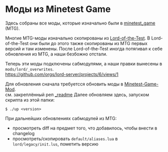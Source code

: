 Моды из Minetest Game
=====================

Здесь собраны все моды, которые изначально были в [minetest_game](https://github.com/minetest/minetest_game) (MTG).

Многие MTG-моды изначально скопированы из [Lord-of-the-Test](https://github.com/minetest-LOTR/Lord-of-the-Test).
В Lord-of-the-Test они были до этого также скопированы из MTG первых версий и там изменены.
После Lord-of-the-Test иногда потягивал к себе обновления из MTG, а наши безбожно отстали.

Теперь эти моды подключены сабмодулями, а наши правки вынесены в `mods/lord/_overwrites`.  
https://github.com/orgs/lord-server/projects/6/views/1

Для обновления сначала требуетсся обновить моды в [Minetest-Game-Mod](https://github.com/minetest-game-mod/).  
см. закреплённый реп [_readme](https://github.com/minetest-game-mod/_readme)
Далее обновляем здесь, запуском скрипта из этой папки:
```shell
$ ./up <version>
```

При дальнейших обновлениях сабмодулей из MTG:
 - просмотреть diff на предмет того, что добавилось, чтобы внести в changelog
 - просмотреть/скопировать `default/aliases.lua` в `lord/legacy/init.lus`, пометить версию
